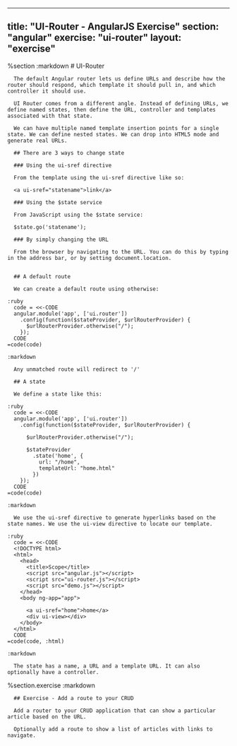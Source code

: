 ---
  title: "UI-Router - AngularJS Exercise"
  section: "angular"
  exercise: "ui-router"
  layout: "exercise"
  ---
  
  %section
    :markdown
      # UI-Router
  
      The default Angular router lets us define URLs and describe how the router should respond, which template it should pull in, and which controller it should use.
  
      UI Router comes from a different angle. Instead of defining URLs, we define named states, then define the URL, controller and templates associated with that state.
  
      We can have multiple named template insertion points for a single state. We can define nested states. We can drop into HTML5 mode and generate real URLs.
  
      ## There are 3 ways to change state
  
      ### Using the ui-sref directive
  
      From the template using the ui-sref directive like so:
  
      <a ui-sref="statename">link</a>
  
      ### Using the $state service
  
      From JavaScript using the $state service:
  
      $state.go('statename');
  
      ### By simply changing the URL
  
      From the browser by navigating to the URL. You can do this by typing in the address bar, or by setting document.location.
  
  
      ## A default route
  
      We can create a default route using otherwise:
  
    :ruby
      code = <<-CODE
      angular.module('app', ['ui.router'])
        .config(function($stateProvider, $urlRouterProvider) {
          $urlRouterProvider.otherwise("/");
        });
      CODE
    =code(code)
  
    :markdown
  
      Any unmatched route will redirect to '/'
  
      ## A state
  
      We define a state like this:
  
    :ruby
      code = <<-CODE
      angular.module('app', ['ui.router'])
        .config(function($stateProvider, $urlRouterProvider) {
  
          $urlRouterProvider.otherwise("/");
  
          $stateProvider
            .state('home', {
              url: "/home",
              templateUrl: "home.html"
            })
        });
      CODE
    =code(code)
  
    :markdown
  
      We use the ui-sref directive to generate hyperlinks based on the state names. We use the ui-view directive to locate our template.
  
    :ruby
      code = <<-CODE
      <!DOCTYPE html>
      <html>
        <head>
          <title>Scope</title>
          <script src="angular.js"></script>
          <script src="ui-router.js"></script>
          <script src="demo.js"></script>
        </head>
        <body ng-app="app">
  
          <a ui-sref="home">home</a>
          <div ui-view></div>
        </body>
      </html>
      CODE
    =code(code, :html)
  
    :markdown
  
      The state has a name, a URL and a template URL. It can also optionally have a controller.
  
  %section.exercise
    :markdown
  
      ## Exercise - Add a route to your CRUD
  
      Add a router to your CRUD application that can show a particular article based on the URL.
  
      Optionally add a route to show a list of articles with links to navigate.
  